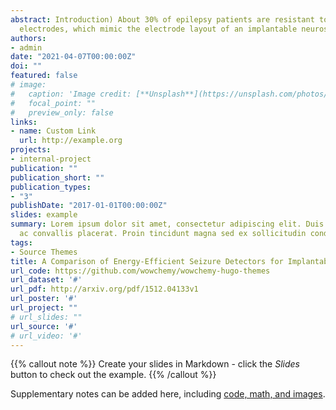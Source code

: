 ```yaml
---
abstract: Introduction) About 30% of epilepsy patients are resistant to treatment with antiepileptic drugs, and   only a minority of these are surgical candidates. A recent therapeutic approach is the application of electrical   stimulation in the early phases of a seizure to interrupt its spread across the brain. To accomplish this,       energy-efficient seizure detectors are required that are able to detect a seizure in its early stages. Methods)   Three patient-specific, energy-efficient seizure detectors are proposed in this study (i) random forest (RF);   (ii) long short-term memory (LSTM) recurrent neural network (RNN); and (iii) convolutional neural network (CNN).   Performance evaluation was based on EEG data (n = 40 patients) derived from a selected set of surface EEG
  electrodes, which mimic the electrode layout of an implantable neurostimulation system. As for the RF input, 16   features in the time- and frequency-domains were selected. Raw EEG data were used for both CNN and RNN. Energy   consumption was estimated by a platform-independent model based on the number of arithmetic operations (AOs)     and memory accesses (MAs). To validate the estimated energy consumption, the RNN classifier was implemented on   an ultra-low-power microcontroller. Results) The RNN seizure detector achieved a slightly better level of       performance, with a median area under the precision-recall curve score of 0.49, compared to 0.47 for CNN and     0.46 for RF. In terms of energy consumption, RF was the most efficient algorithm, with a total of 67k AOs and     67k MAs per classification. This was followed by CNN (488k AOs and 963k MAs) and RNN (772k AOs and 978k MAs),   whereby MAs contributedmore to total energy consumption. Measurements derived from the hardware implementation   of the RNN algorithm demonstrated a significant correlation between estimations and actual measurements.         Discussion) All three proposed seizure detection algorithms were shown to be suitable for application in         implantable devices. The applied methodology for a platform-independent energy estimation was proven to be       accurate by way of hardware implementation of the RNN algorithm. These findings show that seizure detection can   be achieved using just a few channels with limited spatial distribution. The methodology proposed in this study   can therefore be applied when designing new models for responsive neurostimulation.
authors:
- admin
date: "2021-04-07T00:00:00Z"
doi: ""
featured: false
# image:
#   caption: 'Image credit: [**Unsplash**](https://unsplash.com/photos/s9CC2SKySJM)'
#   focal_point: ""
#   preview_only: false
links:
- name: Custom Link
  url: http://example.org
projects:
- internal-project
publication: ""
publication_short: ""
publication_types:
- "3"
publishDate: "2017-01-01T00:00:00Z"
slides: example
summary: Lorem ipsum dolor sit amet, consectetur adipiscing elit. Duis posuere tellus
  ac convallis placerat. Proin tincidunt magna sed ex sollicitudin condimentum.
tags:
- Source Themes
title: A Comparison of Energy-Efficient Seizure Detectors for Implantable Neurostimulation Devices
url_code: https://github.com/wowchemy/wowchemy-hugo-themes
url_dataset: '#'
url_pdf: http://arxiv.org/pdf/1512.04133v1
url_poster: '#'
url_project: ""
# url_slides: ""
url_source: '#'
# url_video: '#'
---
```


{{% callout note %}}
Create your slides in Markdown - click the *Slides* button to check out the example.
{{% /callout %}}

Supplementary notes can be added here, including [code, math, and images](https://wowchemy.com/docs/writing-markdown-latex/).
